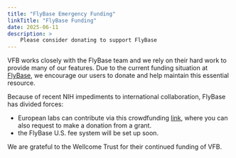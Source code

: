 ```yaml
---
title: "FlyBase Emergency Funding"
linkTitle: "FlyBase Funding"
date: 2025-06-11
description: >
    Please consider donating to support FlyBase
---
```


VFB works closely with the FlyBase team and we rely on their hard work to provide many of our features. Due to the current funding situation at [FlyBase](https://flybase.org/), we encourage our users to donate and help maintain this essential resource.

Because of recent NIH impediments to international collaboration, FlyBase has divided forces:
- European labs can contribute via this crowdfunding [link](https://www.philanthropy.cam.ac.uk/give-to-cambridge/physiology-development-and-neuroscience/drosophila-genetic-database), where you can also request to make a donation from a grant.
- the FlyBase U.S. fee system will be set up soon.

We are grateful to the Wellcome Trust for their continued funding of VFB.
